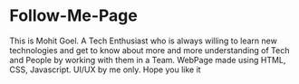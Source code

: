 # Follow-Me-Page
This is Mohit Goel. A Tech Enthusiast who is always willing to learn new technologies and get to know about more and more understanding of Tech and People by working with them in a Team. WebPage made using HTML, CSS, Javascript. UI/UX by me only. Hope you like it
